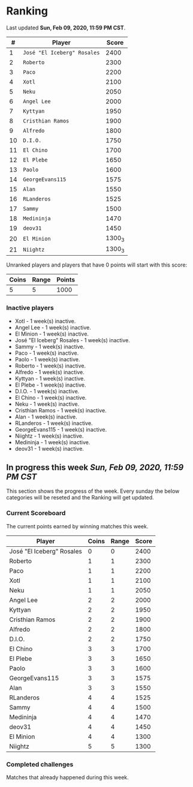 # Ranking

Last updated **Sun, Feb 09, 2020, 11:59 PM CST**.

|#|Player|Score|
|-|------|-----|
|1|`José "El Iceberg" Rosales`|2400|
|2|`Roberto`|2300|
|3|`Paco`|2200|
|4|`Xotl`|2100|
|5|`Neku`|2050|
|6|`Angel Lee`|2000|
|7|`Kyttyan`|1950|
|8|`Cristhian Ramos`|1900|
|9|`Alfredo`|1800|
|10|`D.I.O.`|1750|
|11|`El Chino`|1700|
|12|`El Plebe`|1650|
|13|`Paolo`|1600|
|14|`GeorgeEvans115`|1575|
|15|`Alan`|1550|
|16|`RLanderos`|1525|
|17|`Sammy`|1500|
|18|`Medininja`|1470|
|19|`deov31`|1450|
|20|`El Minion`|1300<sub>3</sub>|
|21|`Niightz`|1300<sub>3</sub>|

Unranked players and players that have 0 points will start with this score:

|Coins|Range|Points|
|-----|-----|------|
|5|5|1000|

### Inactive players
* Xotl - 1 week(s) inactive.
* Angel Lee - 1 week(s) inactive.
* El Minion - 1 week(s) inactive.
* José "El Iceberg" Rosales - 1 week(s) inactive.
* Sammy - 1 week(s) inactive.
* Paco - 1 week(s) inactive.
* Paolo - 1 week(s) inactive.
* Roberto - 1 week(s) inactive.
* Alfredo - 1 week(s) inactive.
* Kyttyan - 1 week(s) inactive.
* El Plebe - 1 week(s) inactive.
* D.I.O. - 1 week(s) inactive.
* El Chino - 1 week(s) inactive.
* Neku - 1 week(s) inactive.
* Cristhian Ramos - 1 week(s) inactive.
* Alan - 1 week(s) inactive.
* RLanderos - 1 week(s) inactive.
* GeorgeEvans115 - 1 week(s) inactive.
* Niightz - 1 week(s) inactive.
* Medininja - 1 week(s) inactive.
* deov31 - 1 week(s) inactive.

## In progress this week *Sun, Feb 09, 2020, 11:59 PM CST*
This section shows the progress of the week. Every sunday the below categories will be reseted and the Ranking will get updated.

### Current Scoreboard
The current points earned by winning matches this week.

|Player|Coins|Range|Score|
|------|-----|-----|-----|
|José "El Iceberg" Rosales|0|0|2400|
|Roberto|1|1|2300|
|Paco|1|1|2200|
|Xotl|1|1|2100|
|Neku|1|1|2050|
|Angel Lee|2|2|2000|
|Kyttyan|2|2|1950|
|Cristhian Ramos|2|2|1900|
|Alfredo|2|2|1800|
|D.I.O.|2|2|1750|
|El Chino|3|3|1700|
|El Plebe|3|3|1650|
|Paolo|3|3|1600|
|GeorgeEvans115|3|3|1575|
|Alan|3|3|1550|
|RLanderos|4|4|1525|
|Sammy|4|4|1500|
|Medininja|4|4|1470|
|deov31|4|4|1450|
|El Minion|4|4|1300|
|Niightz|5|5|1300|

### Completed challenges
Matches that already happened during this week.


